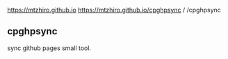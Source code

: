 https://mtzhiro.github.io
https://mtzhiro.github.io/cpghpsync
/
/cpghpsync

## cpghpsync

sync github pages small tool.
